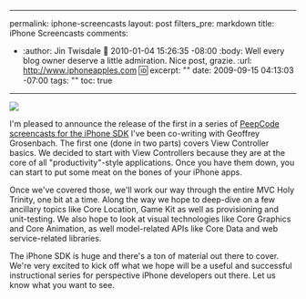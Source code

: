 ----- 
permalink: iphone-screencasts
layout: post
filters_pre: markdown
title: iPhone Screencasts
comments: 
- :author: Jin Twisdale
  :date: 2010-01-04 15:26:35 -08:00
  :body: Well every blog owner deserve a little admiration. Nice post, grazie.
  :url: http://www.iphoneapples.com
  :id: 
excerpt: ""
date: 2009-09-15 04:13:03 -07:00
tags: ""
toc: true
-----
<a href="https://peepcode.com/products/iphone-view-controllers-part-i" target="_new"><img src="http://peepcode.com/system/uploads/2009/iphone-cover.png">
</a>

I'm pleased to announce the release of the first in a series of [PeepCode screencasts for the iPhone SDK](http://peepcode.com) I've been co-writing with Geoffrey Grosenbach. The first one (done in two parts) covers View Controller basics. We decided to start with View Controllers because they are at the core of all "productivity"-style applications. Once you have them down, you can start to put some meat on the bones of your iPhone apps.

Once we've covered those, we'll work our way through the entire MVC Holy Trinity, one bit at a time. Along the way we hope to deep-dive on a few ancillary topics like Core Location, Game Kit as well as provisioning and unit-testing. We also hope to look at visual technologies like Core Graphics and Core Animation, as well model-related APIs like Core Data and web service-related libraries.

The iPhone SDK is huge and there's a ton of material out there to cover. We're very excited to kick off what we hope will be a useful and successful instructional series for perspective iPhone developers out there. Let us know what you want to see.
